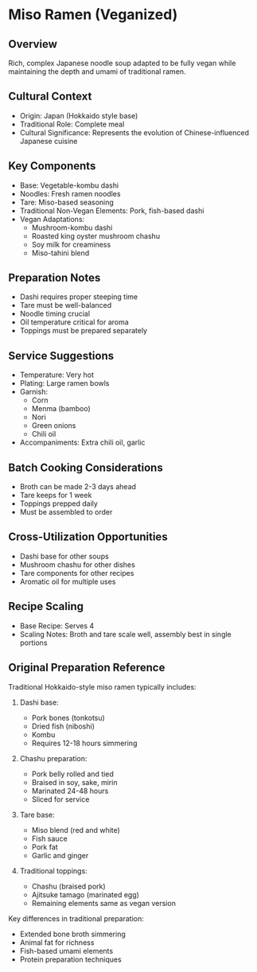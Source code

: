 # Miso Ramen (Veganized)

## Overview
Rich, complex Japanese noodle soup adapted to be fully vegan while maintaining the depth and umami of traditional ramen.

## Cultural Context
- Origin: Japan (Hokkaido style base)
- Traditional Role: Complete meal
- Cultural Significance: Represents the evolution of Chinese-influenced Japanese cuisine

## Key Components
- Base: Vegetable-kombu dashi
- Noodles: Fresh ramen noodles
- Tare: Miso-based seasoning
- Traditional Non-Vegan Elements: Pork, fish-based dashi
- Vegan Adaptations:
  - Mushroom-kombu dashi
  - Roasted king oyster mushroom chashu
  - Soy milk for creaminess
  - Miso-tahini blend

## Preparation Notes
- Dashi requires proper steeping time
- Tare must be well-balanced
- Noodle timing crucial
- Oil temperature critical for aroma
- Toppings must be prepared separately

## Service Suggestions
- Temperature: Very hot
- Plating: Large ramen bowls
- Garnish: 
  - Corn
  - Menma (bamboo)
  - Nori
  - Green onions
  - Chili oil
- Accompaniments: Extra chili oil, garlic

## Batch Cooking Considerations
- Broth can be made 2-3 days ahead
- Tare keeps for 1 week
- Toppings prepped daily
- Must be assembled to order

## Cross-Utilization Opportunities
- Dashi base for other soups
- Mushroom chashu for other dishes
- Tare components for other recipes
- Aromatic oil for multiple uses

## Recipe Scaling
- Base Recipe: Serves 4
- Scaling Notes: Broth and tare scale well, assembly best in single portions

## Original Preparation Reference
Traditional Hokkaido-style miso ramen typically includes:
1. Dashi base:
   - Pork bones (tonkotsu)
   - Dried fish (niboshi)
   - Kombu
   - Requires 12-18 hours simmering

2. Chashu preparation:
   - Pork belly rolled and tied
   - Braised in soy, sake, mirin
   - Marinated 24-48 hours
   - Sliced for service

3. Tare base:
   - Miso blend (red and white)
   - Fish sauce
   - Pork fat
   - Garlic and ginger

4. Traditional toppings:
   - Chashu (braised pork)
   - Ajitsuke tamago (marinated egg)
   - Remaining elements same as vegan version

Key differences in traditional preparation:
- Extended bone broth simmering
- Animal fat for richness
- Fish-based umami elements
- Protein preparation techniques 
